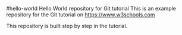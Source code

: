 #hello-world
Hello World repository for Git tutorial
This is an example repository for the Git tutorial on https://www.w3schools.com

This repository is built step by step in the tutorial.
